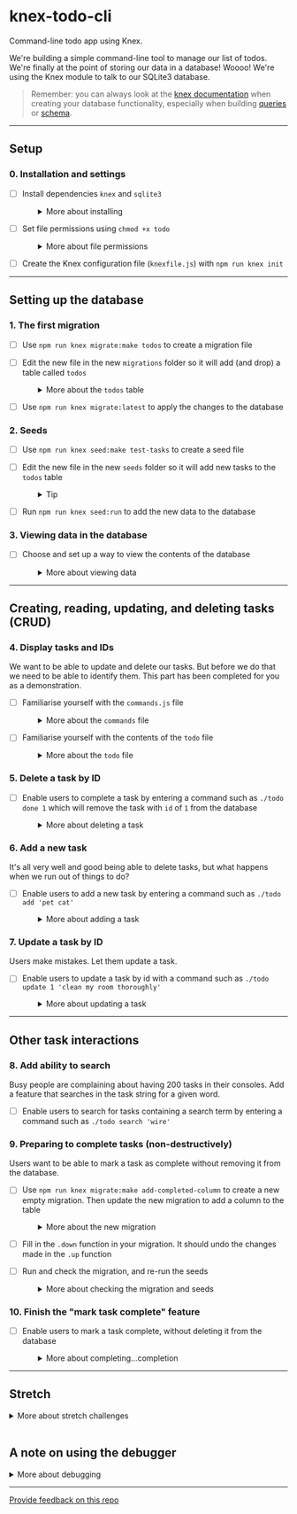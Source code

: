 # knex-todo-cli

Command-line todo app using Knex.

We're building a simple command-line tool to manage our list of todos. We're finally at the point of storing our data in a database! Woooo! We're using the Knex module to talk to our SQLite3 database.

> Remember: you can always look at the [knex documentation](https://knexjs.org/) when creating your database functionality, especially when building [queries](https://knexjs.org/guide/query-builder.html) or [schema](https://knexjs.org/guide/schema-builder.html).

----

## Setup

### 0. Installation and settings

- [ ] Install dependencies `knex` and `sqlite3`
  <details style="padding-left: 2em">
    <summary>More about installing</summary>
  
    You can do them both at once like this.

    ```sh
    npm install knex sqlite3
    ```
  </details>

- [ ] Set file permissions using `chmod +x todo`
  <details style="padding-left: 2em">
    <summary>More about file permissions</summary>

    Since this is a CLI (command-line interface) tool, instead of running our app using `node todo list`, we'd like to be able to run it like any other utility/script on our computer to make it easier to use. Running `chmod +x todo` in your terminal adds the executable flag to the file. Now you can run it in your console using `./todo list`. This means our programme will begin with the `todo` file.
    
    Note: if you run `./todo list` now, you will get an error because we still need to complete some more steps before we can show the contents of our database.
  </details>

- [ ] Create the Knex configuration file (`knexfile.js`) with `npm run knex init`

---

## Setting up the database

### 1. The first migration

- [ ] Use `npm run knex migrate:make todos` to create a migration file

- [ ] Edit the new file in the new `migrations` folder so it will add (and drop) a table called `todos`
  <details style="padding-left: 2em">
    <summary>More about the <code>todos</code> table</summary>

    It should have the following fields:
      * `id` (auto incrementing)
      * `task`: string

    The documentation for [`dropTable`](http://knexjs.org/#Schema-dropTable) might be helpful.
  </details>

- [ ] Use `npm run knex migrate:latest` to apply the changes to the database

### 2. Seeds

- [ ] Use `npm run knex seed:make test-tasks` to create a seed file
- [ ] Edit the new file in the new `seeds` folder so it will add new tasks to the `todos` table
  <details style="padding-left: 2em">
    <summary>Tip</summary>
  
    The documentation for [`del`](http://knexjs.org/#Builder-del%20/%20delete) and [`insert`](http://knexjs.org/#Builder-insert) might be helpful.
  </details>

- [ ] Run `npm run knex seed:run` to add the new data to the database

### 3. Viewing data in the database

- [ ] Choose and set up a way to view the contents of the database
  <details style="padding-left: 2em">
    <summary>More about viewing data</summary>
    
    There are a number of different options for peeking into your SQLite database:
    - You can use tools such as the SQLite VS Code extension. 
    - You can install a desktop application such [DBeaver](https://dbeaver.io) (great for all of the common relational databases - not just SQLite). 
    - Or you can use an online tool such as this [SQLite Viewer](https://inloop.github.io/sqlite-viewer/).
  </details>

----

## Creating, reading, updating, and deleting tasks (CRUD)

### 4. Display tasks and IDs

We want to be able to update and delete our tasks. But before we do that we need to be able to identify them. This part has been completed for you as a demonstration.
- [ ] Familiarise yourself with the `commands.js` file
  <details style="padding-left: 2em">
    <summary>More about the <code>commands</code> file</summary>

    If you type `./todo list` in your terminal, this should output a list of tasks. The input + output should look like this:

    ```sh
    $ ./todo list

    1: vaccuum
    2: buy groceries
    ```
    
    Notice two things about this example:
    - the commands are all separated into a different module, so that `todo` just calls a `require`d function from `commands.js`
    - `commands.js` has a **dependency** on `db.js` to interact with the database, but `todo` does not (it doesn't need it)
  </details>

- [ ] Familiarise yourself with the contents of the `todo` file
  <details style="padding-left: 2em">
    <summary>More about the <code>todo</code> file</summary>
    
    In particular, what is `process.argv`? And how is it being used to get the command (`cmd`) that was typed (in our example, `list`)?
    
    Start by using `console.log` to explore this, and try adding more inputs to see how that changes the result (i.e. `./todo list hello testing 123`)
  </details>

### 5. Delete a task by ID

- [ ] Enable users to complete a task by entering a command such as `./todo done 1` which will remove the task with `id` of `1` from the database
  <details style="padding-left: 2em">
    <summary>More about deleting a task</summary>

    You'll want to add a new function in `db.js` that can delete a row given its `id`. Look how the other functions work. You might need to review promises.

    To use the new function, add a function in `commands.js` called `deleteTodo` (or similar). Remember that you will need to pass an argument through from the `todo` module to so you can tell your DB function which task to delete.
    
    ```
    function deleteTodo(id) {}
    ```
    
    **Additional hint**: accessing that `userInputs` array might come in handy right about now...

    If it helps, look at how the `list` function is structured to give you some ideas. What is happening with those `.catch` and `.finally` bits of code? What happens when you remove the `.finally` calls?
  </details>

### 6. Add a new task

It's all very well and good being able to delete tasks, but what happens when we run out of things to do?

- [ ] Enable users to add a new task by entering a command such as `./todo add 'pet cat'`
  <details style="padding-left: 2em">
    <summary>More about adding a task</summary>
    
    You will need to add a function to `db.js` so we can insert a new task into our database, and also add a function to `commands.js` (that we will then call from our `todo` file) to make use of this.
  </details>

### 7. Update a task by ID

Users make mistakes. Let them update a task.

- [ ] Enable users to update a task by id with a command such as `./todo update 1 'clean my room thoroughly'`
  <details style="padding-left: 2em">
    <summary>More about updating a task</summary>

    As before, add a function to `db.js` that does the actual updating of the database. Then add a function to `commands.js` that makes use of it.
  </details>

---

## Other task interactions

### 8. Add ability to search

Busy people are complaining about having 200 tasks in their consoles. Add a feature that searches in the task string for a given word.

- [ ] Enable users to search for tasks containing a search term by entering a command such as `./todo search 'wire'`

### 9. Preparing to complete tasks (non-destructively)

Users want to be able to mark a task as complete without removing it from the database.

- [ ] Use `npm run knex migrate:make add-completed-column` to create a new empty migration. Then update the new migration to add a column to the table
  <details style="padding-left: 2em">
    <summary>More about the new migration</summary>
  
    The documentation for [`knex.schema.table`](http://knexjs.org/guide/schema-builder.html#table) might be helpful when modifying an existing table.

    What data type should we use to store our new field(s)?
  </details>

- [ ] Fill in the `.down` function in your migration. It should undo the changes made in the `.up` function

- [ ] Run and check the migration, and re-run the seeds
  <details style="padding-left: 2em">
    <summary>More about checking the migration and seeds</summary>

    1. Run `npm run knex migrate:latest` to run the new migration applying the changes to the database. If you don't get any errors, inspect the database in the SQLite Manager (The application called DB Browser for SQLite that you set up in section 3). Is it what you expected? What happened to existing data in the database?
    1. Run `npm run knex migrate:rollback` and look in your database.
    1. Run `npm run knex migrate:latest` and look again.
    1. Run `npm run knex seed:run` and look again.


### 10. Finish the "mark task complete" feature

- [ ] Enable users to mark a task complete, without deleting it from the database
  <details style="padding-left: 2em">
    <summary>More about completing...completion</summary>

    It's up to you to decide how far you want to go with this. Should listing all the tasks show completed and uncompleted tasks? Maybe you should add the task completed status when printing 
    out a task. Maybe you can filter by completed when listing?
  </details>

---

## Stretch

<details>
  <summary>More about stretch challenges</summary>
  
  What is the next feature that would make this tool more useful for you? A priority field? Sorting? Tags? Archival? Whatever it is, add it!
</details>
<br />

## A note on using the debugger

<details>
  <summary>More about debugging</summary>

  You'll find this challenge already has debugging set up for you, if you would like to use it. However, it won't start working until you complete the initial setup steps below! In addition, because we're debugging a **console** program, you'll need to change the `args` property in you debugger configuration to the actual command you'd like to debug. For example,

  ```json
    "program": "${workspaceFolder}/todo",
    "args": [
        "done",
        "1"
    ]
  ```

  would debug the `./todo done 1` command. Ask a teacher for help if you're not sure!
</details>

---
[Provide feedback on this repo](https://docs.google.com/forms/d/e/1FAIpQLSfw4FGdWkLwMLlUaNQ8FtP2CTJdGDUv6Xoxrh19zIrJSkvT4Q/viewform?usp=pp_url&entry.1958421517=knex-todo-cli)
